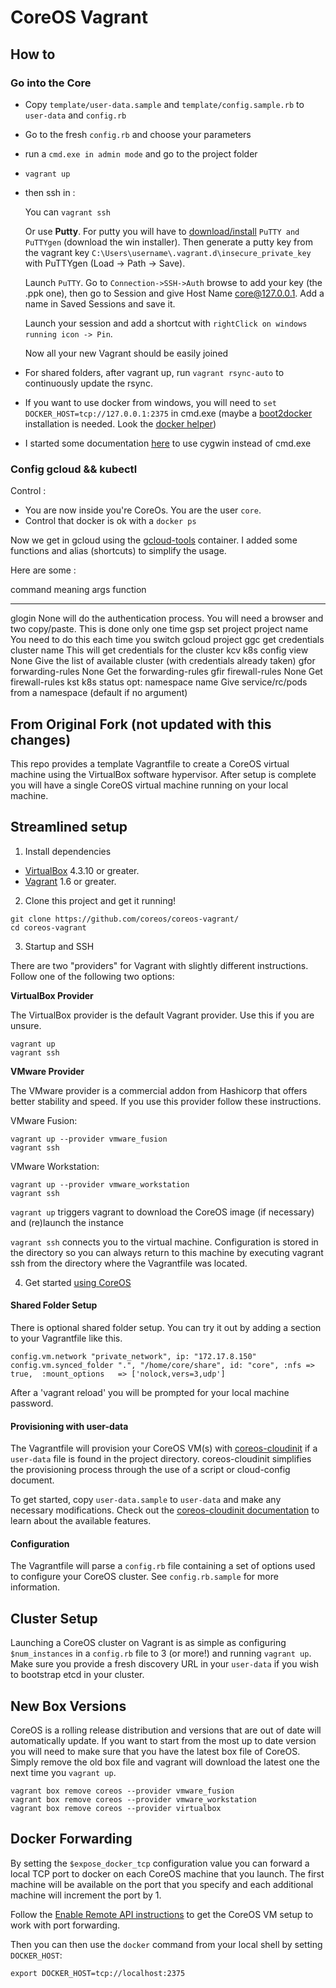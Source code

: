 # CoreOS Vagrant

## How to

### Go into the Core
- Copy `template/user-data.sample` and `template/config.sample.rb` to `user-data` and `config.rb`
- Go to the fresh `config.rb` and choose your parameters
- run a `cmd.exe in admin mode` and go to the project folder
- `vagrant up`
- then ssh in :

  You can `vagrant ssh`

  Or use **Putty**. For putty you will have to [download/install](http://www.chiark.greenend.org.uk/~sgtatham/putty/download.html) `PuTTY and PuTTYgen` (download the win installer). Then generate a putty key from the vagrant key `C:\Users\username\.vagrant.d\insecure_private_key` with PuTTYgen (Load -> Path -> Save).

  Launch `PuTTY`. Go to `Connection->SSH->Auth` browse to add your key (the .ppk one), then go to Session and give Host Name core@127.0.0.1. Add a name in Saved Sessions and save it.

  Launch your session and add a shortcut with `rightClick on windows running icon -> Pin`.

  Now all your new Vagrant should be easily joined


- For shared folders, after vagrant up, run `vagrant rsync-auto` to continuously update the rsync.
- If you want to use docker from windows, you will need to `set DOCKER_HOST=tcp://127.0.0.1:2375` in cmd.exe (maybe a [boot2docker](http://boot2docker.io/) installation is needed. Look the [docker helper](https://github.com/tdeheurles/docs/tree/master/docker))
- I started some documentation [here](https://github.com/tdeheurles/docs/tree/master/cygwin) to use cygwin instead of cmd.exe

### Config gcloud && kubectl
Control :
- You are now inside you're CoreOs. You are the user `core`.
- Control that docker is ok with a `docker ps`

Now we get in gcloud using the [gcloud-tools](https://github.com/tdeheurles/gcloud-tools) container. I added some functions and alias (shortcuts) to simplify the usage.

Here are some :

command    meaning                args                  function
-------    -------                ----                  --------
glogin                            None                  will do the authentication process. You will need a browser and two copy/paste. This is done only one time
gsp        set project            project name          You need to do this each time you switch gcloud project
ggc        get credentials        cluster name          This will get credentials for the cluster
kcv        k8s config view        None                  Give the list of available cluster (with credentials already taken)
gfor       forwarding-rules       None                  Get the forwarding-rules
gfir       firewall-rules         None                  Get firewall-rules
kst        k8s status             opt: namespace name   Give service/rc/pods from a namespace (default if no argument)


## From Original Fork (not updated with this changes)

This repo provides a template Vagrantfile to create a CoreOS virtual machine using the VirtualBox software hypervisor.
After setup is complete you will have a single CoreOS virtual machine running on your local machine.

## Streamlined setup

1) Install dependencies

* [VirtualBox][virtualbox] 4.3.10 or greater.
* [Vagrant][vagrant] 1.6 or greater.

2) Clone this project and get it running!

```
git clone https://github.com/coreos/coreos-vagrant/
cd coreos-vagrant
```

3) Startup and SSH

There are two "providers" for Vagrant with slightly different instructions.
Follow one of the following two options:

**VirtualBox Provider**

The VirtualBox provider is the default Vagrant provider. Use this if you are unsure.

```
vagrant up
vagrant ssh
```

**VMware Provider**

The VMware provider is a commercial addon from Hashicorp that offers better stability and speed.
If you use this provider follow these instructions.

VMware Fusion:
```
vagrant up --provider vmware_fusion
vagrant ssh
```

VMware Workstation:
```
vagrant up --provider vmware_workstation
vagrant ssh
```

``vagrant up`` triggers vagrant to download the CoreOS image (if necessary) and (re)launch the instance

``vagrant ssh`` connects you to the virtual machine.
Configuration is stored in the directory so you can always return to this machine by executing vagrant ssh from the directory where the Vagrantfile was located.

4) Get started [using CoreOS][using-coreos]

[virtualbox]: https://www.virtualbox.org/
[vagrant]: https://www.vagrantup.com/downloads.html
[using-coreos]: http://coreos.com/docs/using-coreos/

#### Shared Folder Setup

There is optional shared folder setup.
You can try it out by adding a section to your Vagrantfile like this.

```
config.vm.network "private_network", ip: "172.17.8.150"
config.vm.synced_folder ".", "/home/core/share", id: "core", :nfs => true,  :mount_options   => ['nolock,vers=3,udp']
```

After a 'vagrant reload' you will be prompted for your local machine password.

#### Provisioning with user-data

The Vagrantfile will provision your CoreOS VM(s) with [coreos-cloudinit][coreos-cloudinit] if a `user-data` file is found in the project directory.
coreos-cloudinit simplifies the provisioning process through the use of a script or cloud-config document.

To get started, copy `user-data.sample` to `user-data` and make any necessary modifications.
Check out the [coreos-cloudinit documentation][coreos-cloudinit] to learn about the available features.

[coreos-cloudinit]: https://github.com/coreos/coreos-cloudinit

#### Configuration

The Vagrantfile will parse a `config.rb` file containing a set of options used to configure your CoreOS cluster.
See `config.rb.sample` for more information.

## Cluster Setup

Launching a CoreOS cluster on Vagrant is as simple as configuring `$num_instances` in a `config.rb` file to 3 (or more!) and running `vagrant up`.
Make sure you provide a fresh discovery URL in your `user-data` if you wish to bootstrap etcd in your cluster.

## New Box Versions

CoreOS is a rolling release distribution and versions that are out of date will automatically update.
If you want to start from the most up to date version you will need to make sure that you have the latest box file of CoreOS.
Simply remove the old box file and vagrant will download the latest one the next time you `vagrant up`.

```
vagrant box remove coreos --provider vmware_fusion
vagrant box remove coreos --provider vmware_workstation
vagrant box remove coreos --provider virtualbox
```

## Docker Forwarding

By setting the `$expose_docker_tcp` configuration value you can forward a local TCP port to docker on
each CoreOS machine that you launch. The first machine will be available on the port that you specify
and each additional machine will increment the port by 1.

Follow the [Enable Remote API instructions][coreos-enabling-port-forwarding] to get the CoreOS VM setup to work with port forwarding.

[coreos-enabling-port-forwarding]: https://coreos.com/docs/launching-containers/building/customizing-docker/#enable-the-remote-api-on-a-new-socket

Then you can then use the `docker` command from your local shell by setting `DOCKER_HOST`:

    export DOCKER_HOST=tcp://localhost:2375

